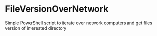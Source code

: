 # FileVersionOverNetwork
Simple PowerShell script to iterate over network computers and get files version of interested directory

